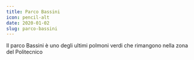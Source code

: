 ```yaml
---
title: Parco Bassini
icon: pencil-alt
date: 2020-01-02
slug: parco-bassini
---
```


Il parco Bassini è uno degli ultimi polmoni verdi che rimangono nella zona del Politecnico